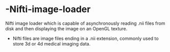 # -Nifti-image-loader
Nifti image loader which is capable of asynchronously reading .nii files from disk and then displaying the image on an OpenGL texture.

- Nifti files are image files ending in a .nii extension, commonly used to store 3d or
4d medical imaging data.
